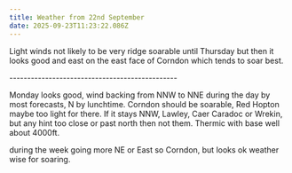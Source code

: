 ```yaml
---
title: Weather from 22nd September
date: 2025-09-23T11:23:22.086Z
---
```

Light winds not likely to be very ridge soarable until Thursday but then it looks good and east on the east face of Corndon which tends to soar best.

\-----------------------------------------------

Monday looks good,  wind backing from NNW to NNE during the day by most forecasts, N by lunchtime.  Corndon should be soarable, Red Hopton maybe too light for there.  If it stays NNW, Lawley, Caer Caradoc or Wrekin, but any hint too close or past north then not them.  Thermic with base well about 4000ft.

during the week going more NE or East so Corndon, but looks ok weather wise for soaring.